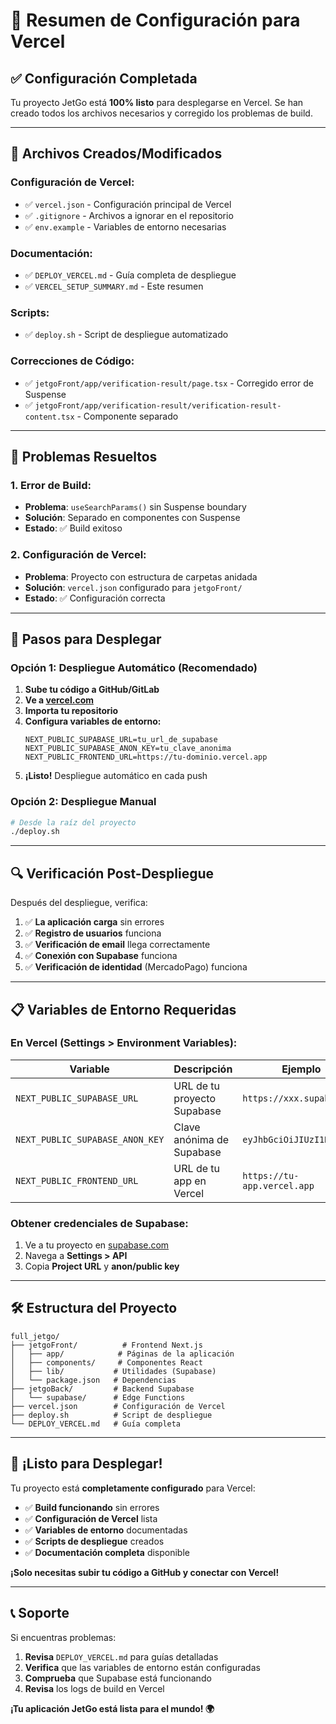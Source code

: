# 🚀 Resumen de Configuración para Vercel

## ✅ **Configuración Completada**

Tu proyecto JetGo está **100% listo** para desplegarse en Vercel. Se han creado todos los archivos necesarios y corregido los problemas de build.

---

## 📁 **Archivos Creados/Modificados**

### **Configuración de Vercel:**
- ✅ `vercel.json` - Configuración principal de Vercel
- ✅ `.gitignore` - Archivos a ignorar en el repositorio
- ✅ `env.example` - Variables de entorno necesarias

### **Documentación:**
- ✅ `DEPLOY_VERCEL.md` - Guía completa de despliegue
- ✅ `VERCEL_SETUP_SUMMARY.md` - Este resumen

### **Scripts:**
- ✅ `deploy.sh` - Script de despliegue automatizado

### **Correcciones de Código:**
- ✅ `jetgoFront/app/verification-result/page.tsx` - Corregido error de Suspense
- ✅ `jetgoFront/app/verification-result/verification-result-content.tsx` - Componente separado

---

## 🔧 **Problemas Resueltos**

### **1. Error de Build:**
- **Problema**: `useSearchParams()` sin Suspense boundary
- **Solución**: Separado en componentes con Suspense
- **Estado**: ✅ Build exitoso

### **2. Configuración de Vercel:**
- **Problema**: Proyecto con estructura de carpetas anidada
- **Solución**: `vercel.json` configurado para `jetgoFront/`
- **Estado**: ✅ Configuración correcta

---

## 🚀 **Pasos para Desplegar**

### **Opción 1: Despliegue Automático (Recomendado)**

1. **Sube tu código a GitHub/GitLab**
2. **Ve a [vercel.com](https://vercel.com)**
3. **Importa tu repositorio**
4. **Configura variables de entorno:**
   ```env
   NEXT_PUBLIC_SUPABASE_URL=tu_url_de_supabase
   NEXT_PUBLIC_SUPABASE_ANON_KEY=tu_clave_anonima
   NEXT_PUBLIC_FRONTEND_URL=https://tu-dominio.vercel.app
   ```
5. **¡Listo!** Despliegue automático en cada push

### **Opción 2: Despliegue Manual**

```bash
# Desde la raíz del proyecto
./deploy.sh
```

---

## 🔍 **Verificación Post-Despliegue**

Después del despliegue, verifica:

1. ✅ **La aplicación carga** sin errores
2. ✅ **Registro de usuarios** funciona
3. ✅ **Verificación de email** llega correctamente
4. ✅ **Conexión con Supabase** funciona
5. ✅ **Verificación de identidad** (MercadoPago) funciona

---

## 📋 **Variables de Entorno Requeridas**

### **En Vercel (Settings > Environment Variables):**

| Variable | Descripción | Ejemplo |
|----------|-------------|---------|
| `NEXT_PUBLIC_SUPABASE_URL` | URL de tu proyecto Supabase | `https://xxx.supabase.co` |
| `NEXT_PUBLIC_SUPABASE_ANON_KEY` | Clave anónima de Supabase | `eyJhbGciOiJIUzI1NiIs...` |
| `NEXT_PUBLIC_FRONTEND_URL` | URL de tu app en Vercel | `https://tu-app.vercel.app` |

### **Obtener credenciales de Supabase:**
1. Ve a tu proyecto en [supabase.com](https://supabase.com)
2. Navega a **Settings > API**
3. Copia **Project URL** y **anon/public key**

---

## 🛠️ **Estructura del Proyecto**

```
full_jetgo/
├── jetgoFront/          # Frontend Next.js
│   ├── app/            # Páginas de la aplicación
│   ├── components/     # Componentes React
│   ├── lib/           # Utilidades (Supabase)
│   └── package.json   # Dependencias
├── jetgoBack/         # Backend Supabase
│   └── supabase/      # Edge Functions
├── vercel.json        # Configuración de Vercel
├── deploy.sh          # Script de despliegue
└── DEPLOY_VERCEL.md   # Guía completa
```

---

## 🎉 **¡Listo para Desplegar!**

Tu proyecto está **completamente configurado** para Vercel:

- ✅ **Build funcionando** sin errores
- ✅ **Configuración de Vercel** lista
- ✅ **Variables de entorno** documentadas
- ✅ **Scripts de despliegue** creados
- ✅ **Documentación completa** disponible

**¡Solo necesitas subir tu código a GitHub y conectar con Vercel!**

---

## 📞 **Soporte**

Si encuentras problemas:

1. **Revisa** `DEPLOY_VERCEL.md` para guías detalladas
2. **Verifica** que las variables de entorno están configuradas
3. **Comprueba** que Supabase está funcionando
4. **Revisa** los logs de build en Vercel

**¡Tu aplicación JetGo está lista para el mundo! 🌍** 